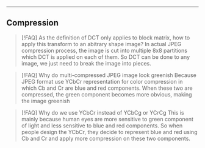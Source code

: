 
---
## Compression

> [!FAQ] As the definition of DCT only applies to block matrix, how to apply this transform to an abitrary shape image?
> In actual JPEG compression process, the image is cut into multiple 8x8 partitions which DCT is applied on each of them. So DCT can be done to any image, we just need to break the image into pieces.

> [!FAQ] Why do multi-compressed JPEG image look greenish
> Because JPEG format use YCbCr representation for color compression in which Cb and Cr are blue and red components. When these two are compressed, the green component becomes more obvious, making the image greenish

> [!FAQ] Why do we use YCbCr instead of YCbCg or YCrCg
> This is mainly because human eyes are more sensitive to green component of light and less sensitive to blue and red components. So when people design the YCbCr, they decide to represent blue and red using Cb and Cr and apply more compression on these two components. 


